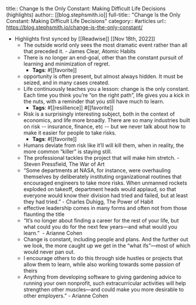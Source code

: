 title:: Change Is the Only Constant: Making Difficult Life Decisions (highlights)
author:: [[blog.stephsmith.io]]
full-title:: "Change Is the Only Constant: Making Difficult Life Decisions"
category:: #articles
url:: https://blog.stephsmith.io/change-is-the-only-constant/

- Highlights first synced by [[Readwise]] [[Nov 18th, 2022]]
	- The outside world only sees the most dramatic event rather than all that preceded it. - James Clear, Atomic Habits
	- There is no longer an end-goal, other than the constant pursuit of learning and minimization of regret.
		- **Tags**: #[[favorite]]
	- opportunity is often present, but almost always hidden. It must be seized, and in many cases created.
	- Life continuously teaches you a lesson: change is the only constant. Each time you think you’re “on the right path”, life gives you a kick in the nuts, with a reminder that you still have much to learn.
		- **Tags**: #[[resillience]] #[[favorite]]
	- Risk is a surprisingly interesting subject, both in the context of economics, and life more broadly. There are so many industries built on risk -- insurance, finance, etc -- but we never talk about how to make it easier for people to take risks.
		- **Tags**: #[[favorite]]
	- Humans deviate from risk like it’ll will kill them, when in reality, the more common “killer” is staying still.
	- The professional tackles the project that will make him stretch. - Steven Pressfield, The War of Art
	- “Some departments at NASA, for instance, were overhauling themselves by deliberately instituting organizational routines that encouraged engineers to take more risks. When unmanned rockets exploded on takeoff, department heads would applaud, so that everyone would know their division had tried and failed, but at least they had tried.” - Charles Duhigg, The Power of Habit
	- effective leadership comes in many forms and often not from those flaunting the title
	- “It’s no longer about finding a career for the rest of your life, but what could you do for the next few years—and what would you learn.”  - Arianne Cohen
	- Change is constant, including people and plans. And the further out we look, the more caught up we get in the “what ifs”—most of which would never pan out.
	- I encourage others to do this through side hustles or projects that allow them to learn, while also working towards some passion of theirs
	- Anything from developing software to giving gardening advice to running your own nonprofit, such extracurricular activities will help strengthen other muscles—and could make you more desirable to other employers.” - Arianne Cohen
